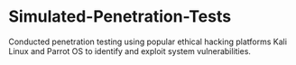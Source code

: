 # Simulated-Penetration-Tests
Conducted penetration testing using popular ethical hacking platforms Kali Linux and Parrot OS to identify and exploit system vulnerabilities.
